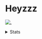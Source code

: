 # Heyzzz  

[![.](https://skillicons.dev/icons?i=js,java)](https://skillicons.dev)  

<details>
<summary>Stats</summary
<!--START_SECTION:waka-->

```txt
TypeScript   25 hrs 19 mins  ██████████████████████▓░░   90.41 %
HTML         1 hr 22 mins    █▒░░░░░░░░░░░░░░░░░░░░░░░   04.91 %
CSS          1 hr 3 mins     █░░░░░░░░░░░░░░░░░░░░░░░░   03.80 %
Bash         8 mins          ░░░░░░░░░░░░░░░░░░░░░░░░░   00.49 %
JSON         5 mins          ░░░░░░░░░░░░░░░░░░░░░░░░░   00.35 %
```

<!--END_SECTION:waka-->
</details>
